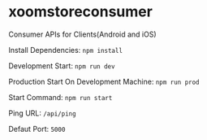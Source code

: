 # xoomstoreconsumer

Consumer APIs for  Clients(Android and iOS)

Install Dependencies: `npm install`

Development Start: `npm run dev`

Production Start On Development Machine: `npm run prod`

Start Command: `npm run start`

Ping URL: `/api/ping`

Defaut Port: `5000`

